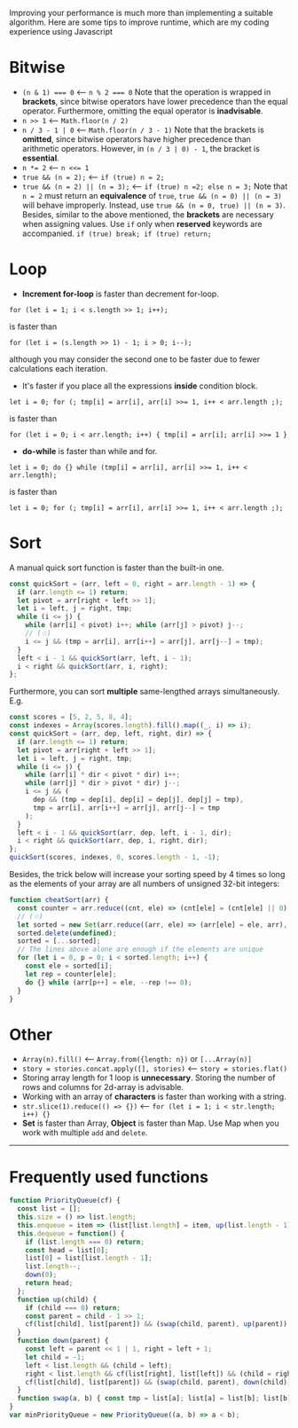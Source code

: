 Improving your performance is much more than implementing a suitable algorithm. Here are some tips to improve runtime, which are my coding experience using Javascript

# Bitwise
* `(n & 1) === 0` &xlarr; `n % 2 === 0`
Note that the operation is wrapped in **brackets**, since bitwise operators have lower precedence than the equal operator. Furthermore, omitting the equal operator is **inadvisable**.
* `n >> 1` &xlarr; `Math.floor(n / 2)`
* `n / 3 - 1 | 0` &xlarr; `Math.floor(n / 3 - 1)`
Note that the brackets is **omitted**, since bitwise operators have higher precedence than arithmetic operators. However, in `(n / 3 | 0) - 1`, the bracket is **essential**.
* `n *= 2` &xlarr; `n <<= 1`
* `true && (n = 2);` &xlarr; `if (true) n = 2;`
* `true && (n = 2) || (n = 3);` &xlarr; `if (true) n =2; else n = 3;`
Note that `n = 2` must return an **equivalence** of `true`,
`true && (n = 0) || (n = 3)` will behave improperly.
Instead, use `true && (n = 0, true) || (n = 3)`.
Besides, similar to the above mentioned, the **brackets** are necessary when assigning values.
Use `if` only when **reserved** keywords are accompanied.
`if (true) break; if (true) return;`
# Loop
* **Increment for-loop** is faster than decrement for-loop.
```
for (let i = 1; i < s.length >> 1; i++);
```
is faster than
```
for (let i = (s.length >> 1) - 1; i > 0; i--);
```
although you may consider the second one to be faster due to fewer calculations each iteration.
* It's faster if you place all the expressions **inside** condition block.
```
let i = 0; for (; tmp[i] = arr[i], arr[i] >>= 1, i++ < arr.length ;);
```
is faster than
```
for (let i = 0; i < arr.length; i++) { tmp[i] = arr[i]; arr[i] >>= 1 }
```
* **do-while** is faster than while and for.
```
let i = 0; do {} while (tmp[i] = arr[i], arr[i] >>= 1, i++ < arr.length);
```
is faster than
```
let i = 0; for (; tmp[i] = arr[i], arr[i] >>= 1, i++ < arr.length ;);
```

# Sort
A manual quick sort function is faster than the built-in one.
```javascript
const quickSort = (arr, left = 0, right = arr.length - 1) => {
  if (arr.length <= 1) return;
  let pivot = arr[right + left >> 1];
  let i = left, j = right, tmp;
  while (i <= j) {
    while (arr[i] < pivot) i++; while (arr[j] > pivot) j--;
	// (☆)
    i <= j && (tmp = arr[i], arr[i++] = arr[j], arr[j--] = tmp);
  }
  left < i - 1 && quickSort(arr, left, i - 1);
  i < right && quickSort(arr, i, right);
};
```
Furthermore, you can sort **multiple** same-lengthed arrays simultaneously. E.g.
```javascript
const scores = [5, 2, 5, 8, 4];
const indexes = Array(scores.length).fill().map((_, i) => i);
const quickSort = (arr, dep, left, right, dir) => {
  if (arr.length <= 1) return;
  let pivot = arr[right + left >> 1];
  let i = left, j = right, tmp;
  while (i <= j) {
    while (arr[i] * dir < pivot * dir) i++;
    while (arr[j] * dir > pivot * dir) j--;
    i <= j && (
      dep && (tmp = dep[i], dep[i] = dep[j], dep[j] = tmp),
      tmp = arr[i], arr[i++] = arr[j], arr[j--] = tmp
    );
  }
  left < i - 1 && quickSort(arr, dep, left, i - 1, dir);
  i < right && quickSort(arr, dep, i, right, dir);
};
quickSort(scores, indexes, 0, scores.length - 1, -1);
```
Besides, the trick below will increase your sorting speed by 4 times so long as the elements of your array are all numbers of unsigned 32-bit integers:
```javascript
function cheatSort(arr) {
  const counter = arr.reduce((cnt, ele) => (cnt[ele] = (cnt[ele] || 0) + 1, cnt), {});
  // (☆)
  let sorted = new Set(arr.reduce((arr, ele) => (arr[ele] = ele, arr), []));
  sorted.delete(undefined);
  sorted = [...sorted];
  // The lines above alone are enough if the elements are unique
  for (let i = 0, p = 0; i < sorted.length; i++) {
    const ele = sorted[i];
    let rep = counter[ele];
    do {} while (arr[p++] = ele, --rep !== 0);
  }
}
```

# Other
* `Array(n).fill()` &xlarr; `Array.from({length: n})` or `[...Array(n)]`
* `story = stories.concat.apply([], stories)` &xlarr; `story = stories.flat()`
* Storing array length for 1 loop is **unnecessary**.
Storing the number of rows and columns for 2d-array is advisable.
* Working with an array of **characters** is faster than working with a string.
* `str.slice(1).reduce(() => {})` &xlarr; `for (let i = 1; i < str.length; i++) {}`
* **Set** is faster than Array, **Object** is faster than Map. Use Map when you work with multiple `add` and `delete`.
---
# Frequently used functions
```javascript
function PriorityQueue(cf) {
  const list = [];
  this.size = () => list.length;
  this.enqueue = item => (list[list.length] = item, up(list.length - 1));
  this.dequeue = function() {
    if (list.length === 0) return;
    const head = list[0];
    list[0] = list[list.length - 1];
    list.length--;
    down(0);
    return head;
  };
  function up(child) {
    if (child === 0) return;
    const parent = child - 1 >> 1;
    cf(list[child], list[parent]) && (swap(child, parent), up(parent));
  }
  function down(parent) {
    const left = parent << 1 | 1, right = left + 1;
    let child = -1;
    left < list.length && (child = left);
    right < list.length && cf(list[right], list[left]) && (child = right);
    cf(list[child], list[parent]) && (swap(child, parent), down(child));
  }
  function swap(a, b) { const tmp = list[a]; list[a] = list[b]; list[b] = tmp }
}
var minPriorityQueue = new PriorityQueue((a, b) => a < b);
```
